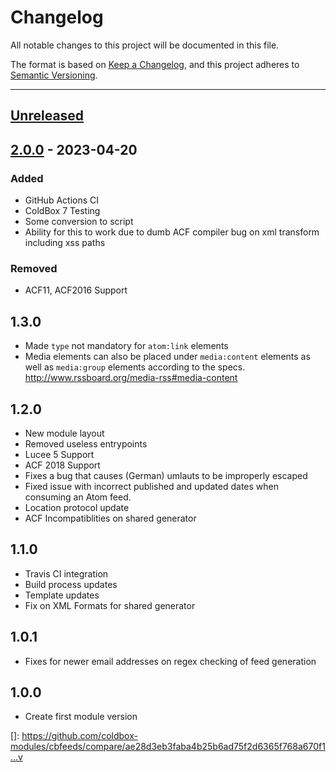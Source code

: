 # Changelog

All notable changes to this project will be documented in this file.

The format is based on [Keep a Changelog](https://keepachangelog.com/en/1.0.0/),
and this project adheres to [Semantic Versioning](https://semver.org/spec/v2.0.0.html).

* * *

## [Unreleased]

## [2.0.0] - 2023-04-20

### Added

- GitHub Actions CI
- ColdBox 7 Testing
- Some conversion to script
- Ability for this to work due to dumb ACF compiler bug on xml transform including xss paths

### Removed

- ACF11, ACF2016 Support

## 1.3.0

- Made `type` not mandatory for `atom:link` elements
- Media elements can also be placed under `media:content` elements as well as `media:group` elements according to the specs. <http://www.rssboard.org/media-rss#media-content>

## 1.2.0

- New module layout
- Removed useless entrypoints
- Lucee 5 Support
- ACF 2018 Support
- Fixes a bug that causes (German) umlauts to be improperly escaped
- Fixed issue with incorrect published and updated dates when consuming an Atom feed.
- Location protocol update
- ACF Incompatiblities on shared generator

## 1.1.0

- Travis CI integration
- Build process updates
- Template updates
- Fix on XML Formats for shared generator

## 1.0.1

- Fixes for newer email addresses on regex checking of feed generation

## 1.0.0

- Create first module version

[Unreleased]: https://github.com/coldbox-modules/cbfeeds/compare/v2.0.0...HEAD

[2.0.0]: https://github.com/coldbox-modules/cbfeeds/compare/658e8283163eb004053fd36c002d81b3490df126...v2.0.0

\[]: <https://github.com/coldbox-modules/cbfeeds/compare/ae28d3eb3faba4b25b6ad75f2d6365f768a670f1...v>
